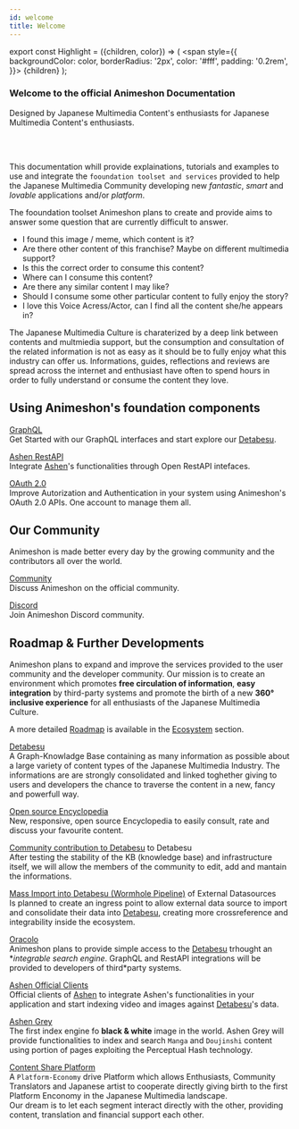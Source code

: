 ```yaml
---
id: welcome
title: Welcome
---
```


export const Highlight = ({children, color}) => (
  <span
    style={{
      backgroundColor: color,
      borderRadius: '2px',
      color: '#fff',
      padding: '0.2rem',
    }}>
    {children}
  </span>
);

### Welcome to the official Animeshon Documentation
<Highlight color="#f42555">Designed by Japanese Multimedia Content's enthusiasts for Japanese Multimedia Content's enthusiasts.</Highlight>

<br />
<br />

This documentation whill provide explainations, tutorials and examples to use and integrate the `fooundation toolset and services` provided to help the Japanese Multimedia Community developing new *fantastic*, *smart* and *lovable* applications and/or *platform*.

The fooundation toolset Animeshon plans to create and provide aims to answer some question that are currently difficult to answer.

* I found this image / meme, which content is it?
* Are there other content of this franchise? Maybe on different multimedia support?
* Is this the correct order to consume this content?
* Where can I consume this content?
* Are there any similar content I may like?
* Should I consume some other particular content to fully enjoy the story?
* I love this Voice Acress/Actor, can I find all the content she/he appears in?

The Japanese Multimedia Culture is charaterized by a deep link between contents and multmiedia support, but the consumption and consultation of the related information is not as easy as it should be to fully enjoy what this industry can offer us. Informations, guides, 
reflections and reviews are spread across the internet and enthusiast have often to spend hours in order to fully understand or consume the content they love.


## Using Animeshon's foundation components

[GraphQL](/docs/detabesu/graphql/quickstarts)   
Get Started with our GraphQL interfaces and start explore our [Detabesu](/docs/detabesu/introduction).

[Ashen RestAPI](/docs/ashen/sdk/quickstarts)  
Integrate [Ashen](/docs/ashen/introduction)'s functionalities through Open RestAPI intefaces.

[OAuth 2.0](/docs/oauth2/introduction)   
Improve Autorization and Authentication in your system using Animeshon's OAuth 2.0 APIs. One account to manage them all.

## Our Community
Animeshon is made better every day by the growing community and the contributors all over the world.

[Community](https://discuss.animeshon.com/)   
Discuss Animeshon on the official community.

[Discord](https://discord.com/invite/WvNsjtR)   
Join Animeshon Discord community.

## Roadmap & Further Developments
Animeshon plans to expand and improve the services provided to the user community and the developer community. Our mission is to create an environment which promotes **free circulation of information**, **easy integration** by third-party systems and promote the birth of a new **360° inclusive experience** for all enthusiasts of the Japanese Multimedia Culture.

A more detailed [Roadmap](/docs/ecosystem/roadmap) is available in the [Ecosystem](/docs/ecosystem/introduction) section.

[Detabesu](/docs/detabesu/introduction)   
A Graph-Knowladge Base containing as many information as possible about a large variety of content types of the Japanese Multimedia Industry. The informations are are strongly consolidated and linked toghether giving to users and developers the chance to traverse the content in a new, fancy and powerfull way.

[Open source Encyclopedia](/docs/encyclopedia/introduction)   
New, responsive, open source Encyclopedia to easily consult, rate and discuss your favourite content.

[Community contribution to Detabesu](/docs/ecosystem/roadmap) to Detabesu   
After testing the stability of the KB (knowledge base) and infrastructure itself, we will allow the members of the community to edit, add and mantain the informations.

[Mass Import into Detabesu (Wormhole Pipeline)](/docs/ecosystem/roadmap) of External Datasources   
Is planned to create an ingress point to allow external data source to import and consolidate their data into [Detabesu](/docs/detabesu/introduction), creating more crossreference and integrability inside the ecosystem.

[Oracolo](/docs/search-engine/introduction)   
Animeshon plans to provide simple access to the [Detabesu](/docs/detabesu/introduction) trhought an **integrable search engine*. GraphQL and RestAPI integrations will be provided to developers of third*party systems.

[Ashen Official Clients](/docs/ecosystem/roadmap)   
Official clients of [Ashen](/docs/ashen/introduction) to integrate Ashen's functionalities in your application and start indexing video and images against [Detabesu](/docs/detabesu/introduction)'s data.

[Ashen Grey](/docs/ecosystem/roadmap)   
The first index engine fo **black & white** image in the world. Ashen Grey will provide functionalities to index and search `Manga` and `Doujinshi` content using portion of pages exploiting the Perceptual Hash technology.

[Content Share Platform](/docs/ecosystem/roadmap)   
A `Platform-Economy` drive Platform which allows Enthusiasts, Community Translators and Japanese artist to cooperate directly giving birth to the first Platform Enconomy in the Japanese Multimedia landscape.  
Our dream is to let each segment interact directly with the other, providing content, translation and financial support each other.
